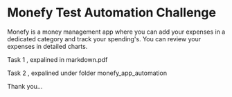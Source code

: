 # Monefy Test Automation Challenge

Monefy is a money management app where you can add your expenses in a dedicated category and track your spending's. You can review your expenses in detailed charts.

Task 1 , expalined in markdown.pdf


Task 2 , expalined under folder monefy_app_automation 

Thank you...


